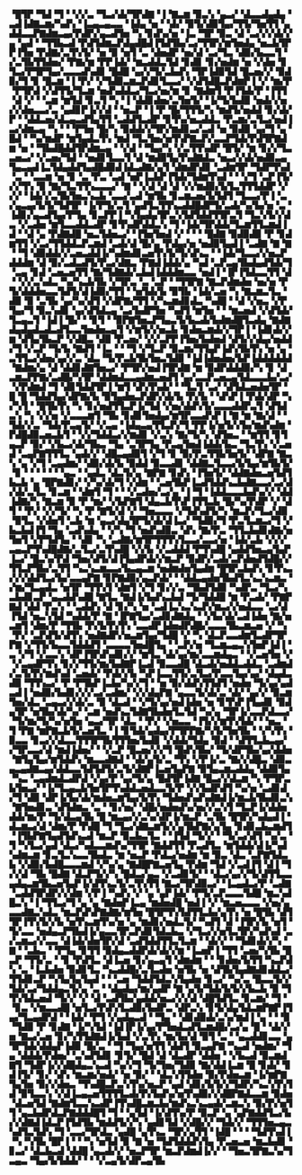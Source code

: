 ▝█▜▛▝▜▟▝▜▝▝▞▞▃▝▜▃▞▟▞▜▛▟▇▝▐▝▇▃▆▝▉▃▚▝▄▃▞▝▟▃▃▟▄▟▄▝▃▟▐▟▇▃▆▞▚▟▚▝▐▃▄▃▄▃▃▝▐▟▄▝▅▝▝▟▞▝▉▜▞▟▉▜▄▞▜▜▞▜▅▜▜▝▄▟▟▃▃▛▇▟▆▃▄▞▛▟▛▞▄▃▟▜▅▝▚▝▊▟▚▞▅▝▐▃▝▜▛▝▉▃▝▟▝▃▞▞▞▟▞▞▄▝▄▟▝▝▜▜▙▃▟▝▛▟▜▟▆▃▛▟▄▟█▟▐▜▟▜▙▞▃▞▜▜▛▞▆▜▅▟▄▝▅▃▙▜▛▛▐▜▅▝▛▟▇▞▃▜▚▜▞▝▅▝▉▝▅▜▝▃▝▟▅▟▛▝▅▞▟▝▃▞▜▃▝▟▉▞▙▃▃▜▝▞▃▜▙▜▜▟▅▞▝▛▇▞▆▝▛▛▐▟▞▝▆▃▟▟▃▜▟▝▊▟▊▝▊▞▅▟▆▝▅▝▞▟▅▝▊▜▃▞▛▜▛▜▄▞▃▃▃▟▚▟▊▝█▟█▝▄▞▞▜▞▃▙▟▚▝▜▛▐▟▉▜▟▝█▃▅▞▞▝▉▟▉▞▜▝▊▝█▃▆▝▐▝▛▞▝▞▜▟▉▃▆▃▛▟▊▜▃▃▞▝▞▟▜▟█▃▛▟▆▛▐▝▞▝▆▞▛▝▛▜▛▟▝▞▟▜▜▞▜▃▆▝▅▟▚▟▟▃▞▜▃▞▅▞▆▝▊▝▇▟▆▜▝▛▐▜▟▞▛▝▐▜▜▝▟▝▞▝▝▃▆▝▆▜▟▝▊▃▜▝▚▝▐▝▟▟▊▟▅▞▃▜▅▜▞▝▐▞▜▞▙▟▉▝▅▟▞▞▅▞▞▟▅▃▃▞▃▝▄▟▊▛▐▞▞▟▝▝▅▃▛▝▐▝▛▝█▞▜▜▜▞▚▝▆▟▜▞▅▟▟▝▊▞▟▞▛▝▝▟▟▃▅▞▟▃▄▃▟▜▄▜▜▝▃▟▟▜▃▟▛▝▊▜▚▞▅▃▟▟▃▝▛▃▆▞▃▜▃▞▅▟▐▃▞▟▆▃▄▝▚▝▝▝▛▜▅▝█▞▚▝▉▟▟▞▞▜▛▞▆▟▊▃▞▃▟▝▅▝▉▟▉▝▄▞▜▝▄▝█▟▝▝▚▞▆▟▛▝▆▜▄▟▃▜▚▝▆▟▝▜▃▜▅▞▅▜▚▛▇▃▛▞▃▃▛▜▟▞▛▟▜▛▇▟▆▝▅▝▝▜▙▟█▟▟▜▛▟▆▃▄▝▝▞▟▝▝▜▄▞▚▝▞▃▜▜▚▟▛▝█▜▞▝▆▝▊▞▞▜▃▃▅▃▞▝▞▃▅▞▜▟▝▝▅▟▊▜▃▃▜▝▟▝▆▟▉▜▄▜▚▟▇▟▃▝▅▃▞▞▟▞▅▟▉▃▄▜▄▃▄▟▐▃▜▟▄▟▟▜▄▟█▟▉▟▐▟▃▟▇▞▄▜▝▟▆▟▛▟▊▝▃▟▆▜▛▝▜▟▛▜▚▟▝▃▝▝▃▃▆▝▅▝▊▝▃▝▛▃▝▃▟▝▅▛▐▃▙▛▐▜▟▞▜▟▆▜▚▟▝▝▝▞▜▝▃▛▐▜▞▞▞▜▚▝▉▝▇▞▜▃▜▜▚▃▃▃▞▝▇▝▝▞▟▝▟▝▟▝▞▞▆▟▉▞▙▜▃▜▜▜▟▟▛▝▞▞▞▝▐▟▞▞▃▜▙▜▅▃▚▃▙▝▃▃▞▃▟▝▆▜▙▝▊▃▆▃▅▞▙▜▟▜▝▜▃▃▞▛▐▝▃▞▄▃▄▞▙▜▞▜▟▜▛▝▐▞▛▜▞▃▜▝▄▟▜▃▜▜▚▃▟▟█▟▛▜▞▃▟▞▚▞▙▞▅▝▃▝▐▟▊▞▄▃▟▜▄▞▛▜▄▝▊▃▛▛▐▝▚▜▄▟▄▜▛▃▚▜▟▜▟▟▜▜▛▃▜▝▜▃▚▜▞▞▟▃▝▞▃▟▅▝▆▜▃▃▟▟▃▟▛▝▊▜▚▟▛▟▟▃▚▝▜▝▐▟▞▜▛▟▟▞▜▃▆▜▜▃▆▟▐▟▝▝▟▝▄▝▛▟▇▟█▝▅▃▜▟▅▃▞▝▐▜▅▜▅▟▝▞▝▝▝▝█▟▇▝▉▟▉▟▉▝▛▝▊▟▆▜▜▝▞▃▞▜▜▟▟▃▛▃▆▟▝▃▟▞▟▝█▞▄▝▛▟▄▞▅▝▅▟▉▜▄▟▐▝▃▟▇▝▇▝▇▝▝▜▝▟▉▟▟▞▞▃▅▃▟▟▐▞▚▟▆▟▊▃▅▜▚▜▞▜▞▟▚▃▝▝▐▟▞▜▃▃▞▞▅▃▛▟▟▟▆▝▟▝▉▞▃▟▃▟▜▞▛▃▞▟▇▃▝▛▇▟▐▟▟▞▄▝▚▟▝▃▛▃▄▜▙▟▄▟▜▟▞▜▝▃▄▝▊▟▝▃▅▃▅▜▜▝▇▞▜▟▇▟▞▃▙▟▐▟▟▟▆▃▃▝▅▟▐▝▐▛▐▜▟▃▃▜▜▝▟▝▝▞▞▃▚▟▃▝▚▞▚▃▙▜▙▝▞▜▛▃▝▃▝▃▛▝▝▜▜▛▇▝▇▃▛▟▆▟▅▝▅▞▅▝▛▜▞▟▟▟▅▃▃▜▟▜▞▟▐▟▉▞▜▜▝▝▅▜▟▞▙▝▉▜▙▝▐▟▞▃▅▝▚▝▇▃▆▃▜▃▝▟▉▝▉▝▃▜▙▝▄▞▚▞▟▜▝▞▟▛▇▞▜▜▝▞▚▃▆▟▊▟▃▝▚▟█▝▝▟▝▞▅▃▝▞▛▜▄▞▜▝▉▃▚▟▊▝▄▞▟▜▟▃▄▝▃▞▙▟▛▜▅▝▚▟▜▝▆▜▅▝▝▝▆▃▅▟▝▞▟▜▟▞▜▃▄▃▜▝▐▟▐▝█▞▝▝▊▜▝▝▉▛▇▜▅▃▛▜▄▃▜▞▙▃▟▞▙▟▆▟█▜▃▟▄▝▇▟▇▟▄▟▄▟▃▟▃▟▜▃▃▜▅▟▅▃▄▜▝▞▆▜▞▞▅▃▙▝▊▟▅▃▆▟▞▞▜▛▐▝▐▟▊▟▞▞▆▝▟▜▄▜▙▃▛▝▞▟█▃▝▟▉▝▛▃▅▞▝▞▞▃▛▛▐▜▅▞▙▟▅▟▝▟▜▞▞▟▄▞▅▟▟▞▜▝▞▃▛▝▜▞▙▝▇▟▜▝▐▃▝▝▝▜▝▞▜▃▛▝▉▃▆▞▜▜▄▛▐▟▚▜▙▜▚▝▅▝▄▝▃▜▜▃▞▟▅▞▄▞▞▃▝▟▃▝▜▞▛▃▙▜▙▜▅▃▜▟▉▝▐▟▐▟▅▟▅▞▙▛▐▟▟▟▟▟▟▝▇▟▆▞▄▝▟▝▟▟▊▟▇▜▅▃▞▝▛▜▛▞▅▟▐▜▛▟▇▝▆▝▉▟▛▟▟▟▉▞▚▝▊▝▟▃▆▃▛▛▇▞▃▟█▞▚▜▛▝▟▟▆▟▃▃▄▟▆▃▅▟▜▝▄▞▃▃▛▃▅▃▄▜▟▃▃▃▙▞▃▞▝▞▛▟▆▟▝▜▝▟▊▜▟▟▜▛▐▝▆▜▝▟▚▜▚▟▞▝▝▜▃▜▝▃▞▝▟▜▟▃▅▟▅▜▛▝█▝█▝▜▟▟▜▄▞▟▛▇▞▙▝▉▜▄▟▅▃▛▟▛▞▟▞▙▝▛▞▙▝▝▟▚▛▐▝▛▟▞▟▛▝▚▞▚▜▝▝█▜▙▜▚▝▚▝▊▞▅▟▜▜▃▛▐▞▜▟▝▞▅▞▟▟▚▜▞▃▃▃▟▟▛▃▜▝▟▜▟▃▚▝▚▝▞▞▅▝▞▃▃▃▆▜▝▜▙▝▊▟▊▜▅▟▄▞▆▜▛▃▃▟▚▛▐▝▇▝▆▝▇▞▟▝▝▜▟▞▞▃▝▜▟▞▛▃▄▜▞▝▞▃▄▝▐▟▄▃▄▜▜▃▛▞▜▝▛▛▐▞▅▜▞▞▙▞▆▟▚▟▆▝▛▟█▟▉▃▅▃▙▜▝▝▞▞▜▟▟▃▞▞▆▟▊▝▞▃▚▝▇▞▜▞▚▝▟▜▅▃▝▝▆▜▜▝▊▜▄▃▛▝▉▞▝▞▙▃▞▟▞▜▙▃▝▜▄▝▃▜▛▜▄▝▛▃▄▜▅▟▐▟▟▞▙▃▝▜▃▜▚▝▞▃▅▟▝▃▄▛▇▜▜▜▃▝▄▟▞▞▝▟█▃▄▟▉▜▝▞▜▝▊▝▉▞▛▃▜▜▙▜▅▜▞▝▟▛▇▝▇▃▚▝▄▝▞▜▝▃▄▟▆▞▝▟▉▞▟▞▙▝▉▟▟▝▉▃▃▟▊▝▟▟▇▃▜▃▃▞▙▜▄▞▆▜▙▜▞▝▊▝▝▝▝▝▝▝▄▃▝▝▄▟▃▝▟▃▜▞▄▝▇▛▇▝▊▟▚▝▐▜▅▜▞▝▟▟▇▟▅▃▅▜▟▜▙▃▙▝▄▝█▛▇▟▊▞▝▞▚▞▟▞▜▝▞▟▆▝▝▃▅▜▙▛▐▃▟▜▟▟▚▃▙▟▇▃▃▞▃▞▟▞▟▞▃▜▃▝▊▃▆▝▝▟▆▜▝▜▝▝▝▞▃▟▅▞▃▞▄▝▐▝▜▝▐▟▟▃▃▃▙▟▚▞▞▝▟▟▐▟▇▞▚▝▇▃▆▝▉▝▛▝▆▞▝▞▙▛▇▜▝▟▄▃▙▜▚▛▐▜▜▃▙▝█▞▚▞▛▟▛▝▞▝▟▜▝▝▛▞▝▞▞▜▞▝▚▝▛▝▇▜▞▟▝▞▝▜▅▃▃▃▝▞▜▟▚▟▜▞▚▝▆▃▛▞▜▃▞▟▉▝▉▜▃▝▞▟▅▜▝▃▙▝▆▝▄▃▞▟▄▜▛▜▞▟▞▟▐▃▞▝▜▟▉▞▜▝▛▃▜▃▆▃▞▜▝▞▙▃▙▟▐▜▝▜▄▝▃▟▚▟▄▝▝▞▚▝▜▝▅▟▚▟▉▃▝▟▚▝▇▞▛▃▝▜▜▃▙▟▊▟▇▞▅▜▅▜▝▞▛▜▟▜▄▝▝▟▊▝▚▝▃▟▇▞▆▜▛▜▜▜▚▜▃▃▞▃▃▞▅▝▐▟▞▃▙▝▞▞▞▃▄▃▛▜▚▟█▟▇▞▃▜▃▞▃▜▚▟█▝▞▞▙▝▞▃▟▟▟▝▛▜▚▟█▝▄▟▟▜▅▃▄▜▄▛▐▃▞▝█▃▚▞▛▟▝▜▅▞▟▜▞▟▐▜▄▟▛▟▞▞▆▃▛▝▉▟▛▞▃▟▞▃▛▟▅▟▜▟█▞▞▜▜▃▛▜▙▞▃▜▜▝▚▃▚▃▆▃▃▞▙▃▄▃▆▝▅▟▆▟▅▜▄▟▆▝█▜▛▃▙▟▚▝▊▜▚▃▞▞▞▟▟▜▃▞▙▞▃▃▄▛▇▝▊▛▇▟▉▞▄▃▛▟▞▝▝▟▟▃▄▟▅▜▙▟▜▃▚▃▚▃▆▃▝▞▆▞▜▃▄▟▃▝▅▜▛▝▜▜▚▜▝▟▆▜▝▞▜▝▊▞▞▃▝▜▙▟▜▟▉▝▚▟▛▃▝▜▃▞▚▃▙▟▊▃▛▝▄▃▟▟▚▟█▝▇▜▃▝▇▟▐▞▙▟▚▃▙▟▝▜▞▜▟▟█▝▆▝▛▃▟▞▝▛▇▛▇▟▝▟▟▝▛▃▚▝▝▃▟▟▚▝▟▝▊▞▚▝▅▝▃▟▐▃▚▃▚▃▛▞▆▃▞▞▅▟▃▃▝▃▞▟▐▜▟▝▅▃▚▜▟▝▚▟▟▞▛▝▇▝▐▛▇▜▄▞▃▟▊▟▇▟▄▝▝▞▙▞▟▞▃▟▐▟▅▝▇▞▅▃▆▜▝▟▆▞▛▝▜▜▙▝▛▞▙▜▚▜▚▝▃▃▟▛▐▟▅▟▛▟█▞▃▃▃▜▙▃▆▃▅▝▞▝▚▝▛▞▝▃▛▟▜▞▟▜▚▝▅▟▇▟▛▞▅▃▆▜▄▞▜▟█▝▞▝▚▝▟▃▛▃▃▟▆▜▃▟▛▜▛▛▇▝▞▜▜▞▙▃▃▜▟▟▟▜▝▃▃▃▃▜▅▟█▜▄▝▝▃▛▞▅▝▜▃▆▃▄▃▚▜▅▛▐▟▐▝▃▝▞▜▝▞▃▃▚▝▟▛▐▜▛▟▚▟▊▞▞▝▆▜▃▝▟▞▄▞▆▞▃▃▆▟▄▃▝▝▞▃▅▜▅▝▞▝▞▃▄▟▛▜▚▝▊▞▞▜▜▞▆▞▙▟▇▛▐▃▟▝▉▃▃▟█▝▟▃▟▞▅▟▟▃▟▟▃▝▃▟▆▟▞▃▜▞▛▞▆▟▚▟▝▃▅▟▞▝▛▟▞▞▙▝▚▛▐▃▃▜▜▞▃▜▃▞▛▃▃▜▄▞▄▞▝▟▄▟▃▟▉▝▜▜▚▃▞▝▛▝▛▜▙▛▐▃▙▞▚▞▞▜▝▝▅▝▉▞▟▟▚▜▜▟▜▝▅▟▅▝▜▞▄▞▄▟▃▟▐▝▅▟▉▞▙▟▊▞▞▞▃▞▃▟▆▞▝▞▞▟▄▛▇▝▄▃▃▜▞▟▞▃▝▟▞▝▄▞▞▝▉▃▆▜▅▞▟▃▝▃▄▃▞▞▟▞▃▝▉▝▟▃▟▝▝▞▜▞▄▞▅▟▐▟▅▝▅▝▊▜▚▛▐▜▄▟▊▝▉▟▄▜▛▝▅▜▙▞▟▞▚▞▝▃▆▝▅▟▚▃▜▟▇▜▙▟▅▜▃▜▟▝▚▞▄▝▜▛▐▞▃▃▛▟▃▃▞▝▜▞▆▞▜▞▚▞▅▜▅▝▄▃▞▜▛▝▟▃▝▝▛▞▝▞▅▃▃▝▐▜▞▞▆▜▚▜▟▞▝▝▅▃▝▜▝▛▇▝▆▛▇▃▙▜▞▃▅▜▃▝▐▝▊▜▟▞▄▟▄▞▛▜▛▛▇▞▚▜▞▜▅▜▙▝▝▞▚▜▚▝▉▃▃▝▊▃▞▞▟▃▃▜▜▜▛▜▙▜▜▜▅▞▙▟▊▝▞▟▟▞▜▟▄▝▉▟▝▝▟▜▜▃▙▃▄▞▞▜▛▃▃▞▟▝▆▟▐▟▅▞▝▝▞▃▛▝█▃▅▞▞▞▜▝█▟▚▜▙▞▝▜▞▟▛▜▙▞▄▞▟▟▅▝▇▜▄▜▄▞▆▜▟▟▚▝▆▃▃▟▇▟▝▝▟▞▄▜▞▃▝▜▚▝▞▛▐▞▃▝▇▞▞▟█▃▝▟▉▃▄▃▄▟▇▃▄▞▟▟▃▃▜▟▜▟▜▞▃▜▞▟▇▛▐▃▅▜▄▛▇▝▉▜▄▃▆▃▟▟▄▝▟▟▉▜▄▝▚▃▝▃▄▟▆▟▃▟▛▟▝▞▄▞▛▝▄▞▜▞▄▝█▟▜▛▐▟▇▝█▃▞▞▟▃▆▝▚▝▛▜▛▃▙▜▅▃▞▝▐▞▜▃▄▃▙▜▅▜▛▜▚▟▟▃▅▟▃▃▜▞▛▝▞▞▙▟▛▟▜▝▚▞▅▝▃▟▊▟▞▜▝▟▉▝▟▛▐▞▙▞▟▞▆▟▅▃▆▜▄▞▙▜▚▝▜▟▅▟▚▟▚▟▇▟▐▞▆▃▙▜▙▟▊▃▚▝▇▜▅▟▊▃▝▟▜▟▆▃▝▃▝▝▊▞▅▞▝▟█▞▅▟▅▟▚▞▅▞▞▃▚▜▝▜▃▛▐▞▟▟▅▟▟▞▆▞▛▝▜▞▟▃▄▜▙▝█▝▆▃▄▞▞▃▚▞▟▛▐▞▆▃▛▝▃▜▙▝█▜▛▞▚▟▄▟▐▝▟▃▆▃▞▟▝▟▆▞▛▝▛▟█▝▜▝▜▃▞▟▇▃▆▜▞▞▄▜▙▛▇▞▄▜▄▝▊▟▊▃▙▃▆▟▜▝▐▜▙▛▇▜▄▟▜▟▚▃▟▝▆▃▛▝▉▃▙▃▜▃▝▝▐▜▟▝▜▞▞▝▝▜▞▃▞▟▜▝▚▞▃▝▜▝▚▜▃▞▄▟▝▟▃▞▚▟▃▃▆▟▚▞▜▜▛▝▇▟▟▜▜▝▛▃▟▜▃▝▆▜▟▟▞▟▐▞▚▟▚▟▆▃▆▝▊▃▜▃▚▃▃▜▙▟▃▝▆▝▅▃▛▝▛▟▃▞▅▟▆▝▆▝▉▃▝▟▃▝▃▛▇▜▟▃▙▝▞▟▉▞▙▟█▃▃▃▆▟▝▞▚▞▄▝▇▟█▛▇▃▅▜▄▝▛▟▆▝▜▟▝▞▃▟▐▜▝▟▐▝▜▞▞▟▝▜▙▝█▟▇▝▟▃▛▜▞▞▚▝█▟▃▞▄▃▝▞▃▟▊▜▞▝▝▟▃▞▄▞▞▜▞▟▜▜▃▃▄▟▄▃▆▜▙▃▅▜▄▛▐▞▟▜▚▃▜▞▃▜▚▜▜▝▇▃▞▜▛▟▉▃▞▝▐▃▄▟▃▞▛▝▃▟▇▝▃▟▟▜▛▟▛▞▞▟▆▝▞▛▐▝▚▟▚▝▞▝▄▝▄▛▐▟▞▝▛▜▞▃▛▃▃▃▜▟█▝▆▃▚▟█▃▚▝▐▝▜▜▃▞▜▝▄▝▄▝▇▟▅▛▐▃▄▝▆▟▅▟█▝▅▟▐▝▞▝▆▃▅▃▃▃▝▞▅▞▄▃▃▟▇▃▚▟▃▝▆▃▛▟▚▛▇▟▇▞▆▜▅▝█▜▛▜▚▜▟▜▜▃▙▞▄▜▚▝▅▝█▜▙▝▟▜▜▛▐▜▚▜▞▞▙▝▅▜▚▃▆▜▚▞▅▝▄▝▆▟▊▞▅▟▃▜▞▝▚▟▜▝▟▝▐▜▛▞▙▝▅▜▝▜▞▃▃▝▅▟▄▃▛▜▙▟▐▞▄▃▃▜▛▃▛▟▊▜▟▃▙▃▝▞▜▃▞▞▅▜▃▜▛▞▚▟▚▟▝▃▞▃▆▃▞▞▃▃▝▟▐▟▞▟▅▜▛▞▟▝▃▟▜▟▟▜▜▃▜▃▆▝▝▟▞▞▝▝▜▟▊▟▞▞▚▝▇▝▝▃▙▃▝▝▛▜▄▝▊▜▜▝▉▟▄▃▟▟▛▟▞▟▞▞▆▝▐▃▅▛▐▝▜▜▝▃▅▞▚▜▙▝█▃▛▝▜▜▞▃▝▝▊▝▛▟▜▃▝▟▐▃▅▝▊▞▄▃▄▜▝▟▆▟▆▝▝▝▊▟▅▞▙▜▜▝▚▃▛▟▚▝▃▝▐▃▙▟▅▝▉▟▊▜▃▝▚▃▟▟█▞▃▜▃▟▅▝▅▜▙▝▅▝▟▜▙▜▄▟▇▟▊▟▟▃▞▜▜▟▊▃▛▝▚▜▄▜▄▜▄▟▝▝▝▃▅▝▜▟▟▜▟▃▚▜▄▟▅▝▊▃▞▝▚▞▃▝█▃▃▜▞▞▜▟▞▃▞▜▟▟▄▃▜▞▄▝▃▝▝▟▄▟▄▞▆▞▄▟▛▝▇▝▄▜▞▜▟▞▙▜▞▞▙▃▙▝▉▝▜▜▚▜▟▃▅▟▝▜▞▞▝▞▝▟▝▃▟▜▙▞▄▟▟▞▅▃▞▞▞▟▝▟█▜▟▜▃▝▊▃▆▞▝▜▝▝▊▃▝▞▆▃▃▟█▝▅▜▃▞▛▟▚▜▃▟▉▞▙▟▛▃▝▟▛▃▚▝▊▜▞▟▄▜▟▃▆▛▇▛▐▜▄▞▜▃▄▟▛▟▝▝▐▟▞▝▛▜▝▞▄▟▄▃▟▝▝▜▄▝▝▟▊▟▉▟▞▃▚▞▆▟▐▝▄▝▝▝▉▝▜▟▉▝▛▝▊▟▇▝▐▞▚▜▟▝▐▟▐▛▐▞▄▞▛▜▅▟▃▟▜▃▆▟█▞▃▞▄▝█▝▝▟▞▞▅▝▇▃▞▃▅▝▊▞▚▜▜▟▇▟▐▞▙▟▝▞▃▜▚▝▆▞▙▞▟▝▉▜▝▃▝▝▄▃▟▟▊▃▃▝▄▜▛▜▟▞▟▟▄▛▐▟▉▝█▞▃▝▝▜▝▜▄▞▅▜▜▝▟▟▜▝▉▃▄▛▇▝▚▃▟▝▅▟▆▞▝▜▄▝▟▟▟▞▛▟▅▞▝▃▚▟▜▟▊▝▊▜▞▝█▟▝▟▝▟▃▟▛▝▟▟▅▝▝▞▙▃▟▝▉▃▆▟▇▜▝▜▟▛▐▞▞▟█▟▄▃▚▃▟▝▚▞▞▜▝▜▞▜▅▞▜▟▉▝▇▞▟▟▐▃▆▝█▝▊▟▞▝▊▟▐▜▞▝▊▞▝▟▚▝▆▃▆▞▅▟▞▝▅▝▉▞▝▝▟▃▚▜▜▟▅▝▉▞▛▟▅▃▆▝▐▞▆▛▇▜▄▜▅▝▉▞▞▟▅▃▝▜▚▟█▃▛▃▚▜▚▞▅▃▛▝▄▟▝▟▊▞▙▜▞▞▜▟▛▞▚▃▚▜▚▜▟▝▉▜▃▃▚▝▞▟▐▃▄▃▅▜▜▜▜▃▟▞▛▞▙▟▚▞▅▜▚▟▉▞▞▟█▛▇▟▃▃▆▝▉▟▅▝▟▃▅▜▟▝▇▟▆▜▃▃▚▃▟▛▐▜▚▟█▃▆▃▙▞▆▟▚▃▚▃▄▟▞▃▆▃▚▝▉▞▛▞▅▜▜▝▄▃▙▟▛▟▃▛▇▟▟▟█▜▝▜▝▝▄▜▟▝▐▞▟▜▚▞▛▝▉▃▛▝▄▝▄▛▇▟▟▜▃▞▙▞▞▟▇▟▐▟▃▛▐▜▟▜▙▝▆▟▟▜▞▞▚▝▄▟▊▜▟▝▞▟█▞▞▝▜▟▞▞▝▜▜▜▅▃▄▃▚▟▜▃▜▟▚▝▜▝▃▃▞▜▛▟▃▝▄▟█▝▄▜▚▃▝▜▛▞▄▜▜▝▐▟█▝▝▝▝▜▟▜▚▟▐▝▚▝▚▜▙▝█▛▐▝▝▝▚▝▅▜▟▝▉▝▇▝▅▝▜▟▜▟▟▟▚▜▄▝▛▃▅▃▅▝▆▃▙▟▊▝▊▃▞▝▟▃▙▃▟▝▟▟█▝▄▃▟▞▞▝▅▃▛▜▛▝▆▃▛▟▆▟▐▞▞▝▝▜▅▃▜▛▇▃▚▞▜▃▄▃▝▜▄▞▙▜▟▟▞▝▝▝▞▃▄▜▞▟▛▃▄▜▙
